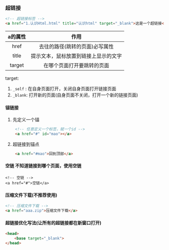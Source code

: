 ### 超链接

```html
<!-- 超链接标签 -->
<a href="1.认识Html.html" title="认识html" target="_blank">这是一个超链接</a>
```

| a的属性 | 作用 |
| :---: | :---: |
| href | 去往的路径\(跳转的页面\)必写属性 |
| title | 提示文本，鼠标放置到链接上显示的文字 |
| target | 在哪个页面打开要跳转的页面 |

target:

1. `_self` : 在自身页面打开，关闭自身页面打开链接页面
2. `_blank`: 打开新的页面\(自身页面不关闭，打开一个新的链接页面\)

#### 锚链接

1. 先定义一个锚

   ```html
    <!-- 任意定义一个标签，赋一个id -->
    <a href="#" id="mao"></a>
   ```

2. 超链接到锚点

   ```html
    <a href="#mao">回到顶部</a>
   ```

#### 空链 不知道链接到哪个页面，使用空链

```
<!-- 空链 -->
<a href="#">空链</a>
```

#### 压缩文件下载\(不推荐使用\)

```html
<!-- 压缩文件下载 -->
<a href="aaa.zip">压缩文件下载</a>
```

#### 超链接优化写法\(让所有的超链接都在新窗口打开\)

```html
<head>
    <base target="_blank">
</head>
```



